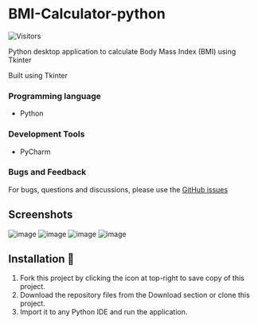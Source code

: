 # BMI-Calculator-python
![Visitors](https://api.visitorbadge.io/api/visitors?path=https%3A%2F%2Fgithub.com%2Freshmaharidhas%2FBMI-Calculator-python%2Ftree%2Fmain&labelColor=%23000000&countColor=%2300ff00&style=plastic)

Python desktop application to calculate Body Mass Index (BMI) using Tkinter

Built using Tkinter

### Programming language
- Python

### Development Tools
- PyCharm

### Bugs and Feedback
For bugs, questions and discussions, please use the <a href="https://github.com/reshmaharidhas/BMI-Calculator-python/issues">GitHub issues</a>

## Screenshots

![image](https://github.com/reshmaharidhas/BMI-Calculator-python/assets/37250413/0cd5cf99-37df-4d73-81d9-aac0a43fcf98)
![image](https://github.com/reshmaharidhas/BMI-Calculator-python/assets/37250413/46e8b324-5aee-49cd-ad0b-6670f165fade)
![image](https://github.com/reshmaharidhas/BMI-Calculator-python/assets/37250413/55f08863-d31d-4950-bbf6-60daf70072ea)
![image](https://github.com/reshmaharidhas/BMI-Calculator-python/assets/37250413/0b501425-3dd6-46ec-86f3-6c2cf128bebb)

## Installation :electric_plug:
1. Fork this project by clicking the icon at top-right to save copy of this project.
2. Download the repository files from the Download section or clone this project.
3. Import it to any Python IDE and run the application.
